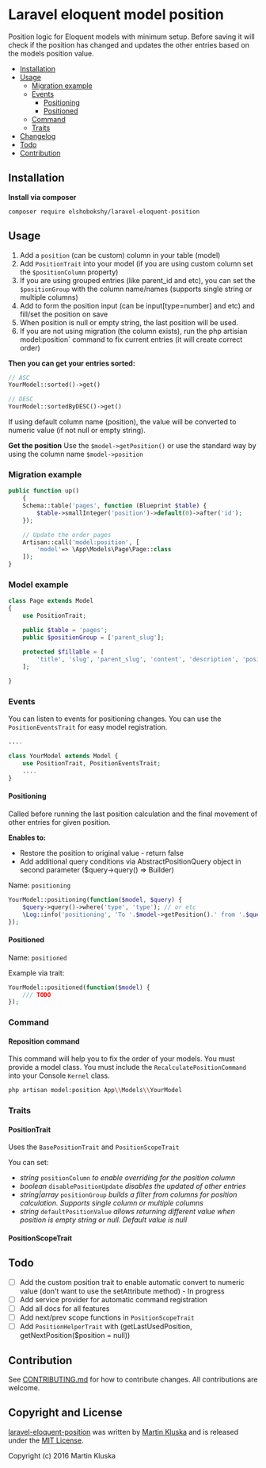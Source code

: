 # Laravel eloquent model position
Position logic for Eloquent models with minimum setup. Before saving it will check if the position has changed
and updates the other entries based on the models position value.

* [Installation](#installation)
* [Usage](#usage)
    * [Migration example](#migration-example)
    * [Events](#events)
        * [Positioning](#positioning)
        * [Positioned](#positioned)
    * [Command](#command)
    * [Traits](#traits)
* [Changelog](#changelog)
* [Todo](#todo)
* [Contribution](#contribution)

## Installation

**Install via composer**

```
composer require elshobokshy/laravel-eloquent-position
```

## Usage

1. Add a `position` (can be custom) column in your table (model)
2. Add `PositionTrait` into your model (if you are using custom column set the `$positionColumn` property)
3. If you are using grouped entries (like parent_id and etc), you can set the `$positionGroup` with the column name/names (supports single string or multiple columns)
4. Add to form the position input (can be input[type=number] and etc) and fill/set the position on save
5. When position is null or empty string, the last position will be used.
6. If you are not using migration (the column exists), run the php artisian model:position` command to fix current entries (it will create correct order)

**Then you can get your entries sorted:**

```php
// ASC
YourModel::sorted()->get()

// DESC
YourModel::sortedByDESC()->get()
```

If using default column name (position), the value will be converted to numeric value (if not null or empty string).

**Get the position**
Use the `$model->getPosition()` or use the standard way by using the column name `$model->position`

### Migration example

```php
public function up()
    {
    Schema::table('pages', function (Blueprint $table) {
        $table->smallInteger('position')->default(0)->after('id');
    });

    // Update the order pages
    Artisan::call('model:position', [
        'model'=> \App\Models\Page\Page::class
    ]);
}
```

### Model example

```php
class Page extends Model
{
    use PositionTrait;

    public $table = 'pages';
    public $positionGroup = ['parent_slug'];

    protected $fillable = [
        'title', 'slug', 'parent_slug', 'content', 'description', 'position'
    ];
    
}
```

### Events
You can listen to events for positioning changes. You can use the `PositionEventsTrait` for easy model registration.

```php
....

class YourModel extends Model {
    use PositionTrait, PositionEventsTrait;
    ....
}
```

#### Positioning
Called before running the last position calculation and the final movement of other entries for given position.

**Enables to:**
* Restore the position to original value - return false
* Add additional query conditions via AbstractPositionQuery object in second parameter ($query->query() => Builder)

Name: `positioning`

```php
YourModel::positioning(function($model, $query) {
    $query->query()->where('type', 'type'); // or etc
    \Log::info('positioning', 'To '.$model->getPosition().' from '.$query->oldPosition());
});
```

#### Positioned

Name: `positioned`

Example via trait:

```php
YourModel::positioned(function($model) {
    /// TODO
});
```

### Command

#### Reposition command
This command will help you to fix the order of your models. You must provide a model class. 
You must include the `RecalculatePositionCommand` into your Console `Kernel` class.

```bash
php artisan model:position App\\Models\\YourModel
```

### Traits

#### PositionTrait
Uses the `BasePositionTrait` and `PositionScopeTrait`

You can set:
* *string* `positionColumn` *to enable overriding for the position column*
* *boolean* `disablePositionUpdate` *disables the updated of other entries*
* *string|array* `positionGroup` *builds a filter from columns for position calculation. Supports single column or multiple columns*
* *string* `defaultPositionValue` *allows returning different value when position is empty string or null. Default value is null*
 
#### PositionScopeTrait


## Todo

- [ ] Add the custom position trait to enable automatic convert to numeric value (don't want to use the setAttribute method) - In progress
- [ ] Add service provider for automatic command registration
- [ ] Add all docs for all features
- [ ] Add next/prev scope functions in `PositionScopeTrait`
- [ ] Add `PositionHelperTrait` with (getLastUsedPosition, getNextPosition($position = null)) 

## Contribution
See [CONTRIBUTING.md](CONTRIBUTING.md) for how to contribute changes. All contributions are welcome.

## Copyright and License

[laravel-eloquent-position](https://github.com/pionl/laravel-eloquent-position)
was written by [Martin Kluska](http://kluska.cz) and is released under the 
[MIT License](LICENSE.md).

Copyright (c) 2016 Martin Kluska
